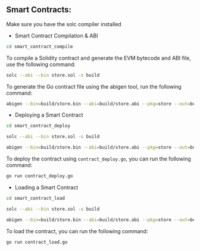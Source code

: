 ## Smart Contracts:

Make sure you have the solc compiler installed

- Smart Contract Compilation & ABI

```bash
cd smart_contract_compile
```

To compile a Solidity contract and generate the EVM bytecode and ABI file, use the following command:

```bash
solc --abi --bin store.sol -o build
```

To generate the Go contract file using the abigen tool, run the following command:

```bash
abigen --bin=build/store.bin --abi=build/store.abi --pkg=store --out=build/Store.go
```

- Deploying a Smart Contract

```bash
cd smart_contract_deploy
```

```bash
solc --abi --bin store.sol -o build
```

```bash
abigen --bin=build/store.bin --abi=build/store.abi --pkg=store --out=build/Store.go
```
To deploy the contract using `contract_deploy.go`, you can run the following command:

```bash
go run contract_deploy.go
```

- Loading a Smart Contract

```bash
cd smart_contract_load
```

```bash
solc --abi --bin store.sol -o build
```

```bash
abigen --bin=build/store.bin --abi=build/store.abi --pkg=store --out=build/Store.go
```
To load the contract, you can run the following command:

```bash
go run contract_load.go
```